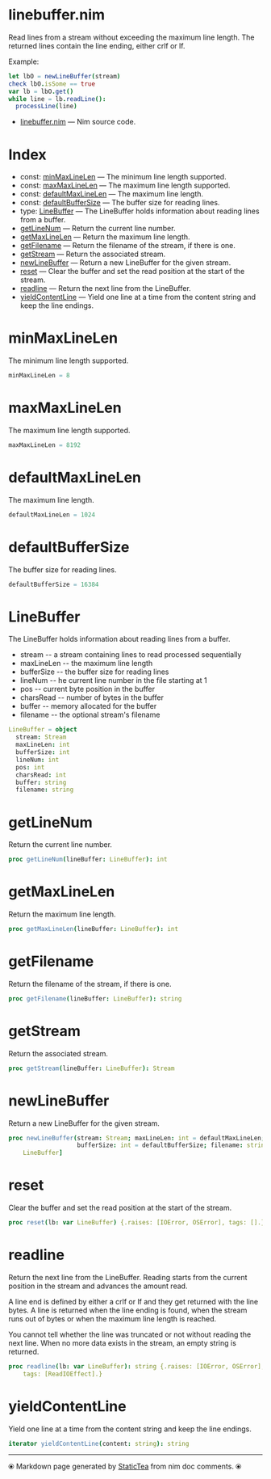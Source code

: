 # linebuffer.nim

Read lines from a stream without exceeding the maximum line length. The returned lines contain the line ending, either crlf or lf.

Example:

~~~ nim
let lbO = newLineBuffer(stream)
check lbO.isSome == true
var lb = lbO.get()
while line = lb.readLine():
  processLine(line)
~~~

* [linebuffer.nim](../src/linebuffer.nim) &mdash; Nim source code.
# Index

* const: [minMaxLineLen](#minmaxlinelen) &mdash; The minimum line length supported.
* const: [maxMaxLineLen](#maxmaxlinelen) &mdash; The maximum line length supported.
* const: [defaultMaxLineLen](#defaultmaxlinelen) &mdash; The maximum line length.
* const: [defaultBufferSize](#defaultbuffersize) &mdash; The buffer size for reading lines.
* type: [LineBuffer](#linebuffer) &mdash; The LineBuffer holds information about reading lines from a buffer.
* [getLineNum](#getlinenum) &mdash; Return the current line number.
* [getMaxLineLen](#getmaxlinelen) &mdash; Return the maximum line length.
* [getFilename](#getfilename) &mdash; Return the filename of the stream, if there is one.
* [getStream](#getstream) &mdash; Return the associated stream.
* [newLineBuffer](#newlinebuffer) &mdash; Return a new LineBuffer for the given stream.
* [reset](#reset) &mdash; Clear the buffer and set the read position at the start of the stream.
* [readline](#readline) &mdash; Return the next line from the LineBuffer.
* [yieldContentLine](#yieldcontentline) &mdash; Yield one line at a time from the content string and keep the line endings.

# minMaxLineLen

The minimum line length supported.

~~~nim
minMaxLineLen = 8
~~~

# maxMaxLineLen

The maximum line length supported.

~~~nim
maxMaxLineLen = 8192
~~~

# defaultMaxLineLen

The maximum line length.

~~~nim
defaultMaxLineLen = 1024
~~~

# defaultBufferSize

The buffer size for reading lines.

~~~nim
defaultBufferSize = 16384
~~~

# LineBuffer

The LineBuffer holds information about reading lines from a buffer.
* stream -- a stream containing lines to read processed sequentially
* maxLineLen -- the maximum line length
* bufferSize -- the buffer size for reading lines
* lineNum -- he current line number in the file starting at 1
* pos -- current byte position in the buffer
* charsRead -- number of bytes in the buffer
* buffer -- memory allocated for the buffer
* filename -- the optional stream's filename

~~~nim
LineBuffer = object
  stream: Stream
  maxLineLen: int
  bufferSize: int
  lineNum: int
  pos: int
  charsRead: int
  buffer: string
  filename: string
~~~

# getLineNum

Return the current line number.

~~~nim
proc getLineNum(lineBuffer: LineBuffer): int
~~~

# getMaxLineLen

Return the maximum line length.

~~~nim
proc getMaxLineLen(lineBuffer: LineBuffer): int
~~~

# getFilename

Return the filename of the stream, if there is one.

~~~nim
proc getFilename(lineBuffer: LineBuffer): string
~~~

# getStream

Return the associated stream.

~~~nim
proc getStream(lineBuffer: LineBuffer): Stream
~~~

# newLineBuffer

Return a new LineBuffer for the given stream.

~~~nim
proc newLineBuffer(stream: Stream; maxLineLen: int = defaultMaxLineLen;
                   bufferSize: int = defaultBufferSize; filename: string = ""): Option[
    LineBuffer]
~~~

# reset

Clear the buffer and set the read position at the start of the stream.

~~~nim
proc reset(lb: var LineBuffer) {.raises: [IOError, OSError], tags: [].}
~~~

# readline

Return the next line from the LineBuffer. Reading starts from the
current position in the stream and advances the amount read.

A line end is defined by either a crlf or lf and they get
returned with the line bytes. A line is returned when the line
ending is found, when the stream runs out of bytes or when the
maximum line length is reached.

You cannot tell whether the line was truncated or not without
reading the next line. When no more data exists in the stream, an
empty string is returned.

~~~nim
proc readline(lb: var LineBuffer): string {.raises: [IOError, OSError],
    tags: [ReadIOEffect].}
~~~

# yieldContentLine

Yield one line at a time from the content string and keep the line endings.

~~~nim
iterator yieldContentLine(content: string): string
~~~


---
⦿ Markdown page generated by [StaticTea](https://github.com/flenniken/statictea/) from nim doc comments. ⦿
